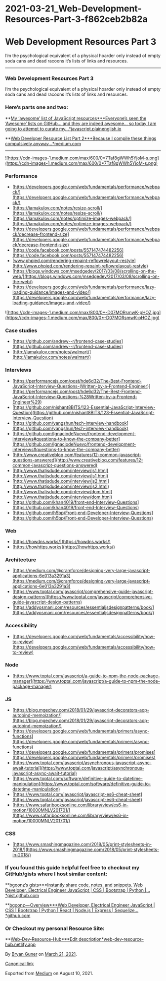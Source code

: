 # 2021-03-21_Web-Development-Resources-Part-3-f862ceb2b82a

# Web Development Resources Part 3

I’m the psychological equivalent of a physical hoarder only instead of empty soda cans and dead racoons it’s lists of links and resources.

---

### Web Development Resources Part 3

I’m the psychological equivalent of a physical hoarder only instead of empty soda cans and dead racoons it’s lists of links and resources.

### Here’s parts one and two:

**[My ‘awesome’ list of JavaScript resources\***Everyone’s seen the ‘Awesome’ lists on GitHub… and they are indeed awesome… so today I am going to attempt to curate my…\*javascript.plainenglish.io](https://javascript.plainenglish.io/my-take-on-awesome-javascript-243255451e74)

**[Web Developer Resource List Part 2\***Because I compile these things compulsively anyway…\*medium.com](https://medium.com/star-gazers/web-developer-resource-list-part-2-9c5cb56ab263)

---

![https://cdn-images-1.medium.com/max/600/0*7Taf8gWWh5YjoM-s.png](https://cdn-images-1.medium.com/max/600/0*7Taf8gWWh5YjoM-s.png)

### Performance

- [https://developers.google.com/web/fundamentals/performance/webpack/](https://developers.google.com/web/fundamentals/performance/webpack/)
- [https://iamakulov.com/notes/resize-scroll/](https://iamakulov.com/notes/resize-scroll/)
- [https://iamakulov.com/notes/optimize-images-webpack/](https://iamakulov.com/notes/optimize-images-webpack/)
- [https://developers.google.com/web/fundamentals/performance/webpack/decrease-frontend-size](https://developers.google.com/web/fundamentals/performance/webpack/decrease-frontend-size)
- [https://code.facebook.com/posts/557147474482256](https://code.facebook.com/posts/557147474482256)
- [www.phpied.com/rendering-repaint-reflowrelayout-restyle](http://www.phpied.com/rendering-repaint-reflowrelayout-restyle)
- [https://blogs.windows.com/msedgedev/2017/03/08/scrolling-on-the-web/](https://blogs.windows.com/msedgedev/2017/03/08/scrolling-on-the-web/)
- [https://developers.google.com/web/fundamentals/performance/lazy-loading-guidance/images-and-video/](https://developers.google.com/web/fundamentals/performance/lazy-loading-guidance/images-and-video/)

![https://cdn-images-1.medium.com/max/800/0*-D07MORsmwK-pHOZ.jpg](https://cdn-images-1.medium.com/max/800/0*-D07MORsmwK-pHOZ.jpg)

### Case studies

- [https://github.com/andrew--r/frontend-case-studies](https://github.com/andrew--r/frontend-case-studies)
- [http://iamakulov.com/notes/walmart/](http://iamakulov.com/notes/walmart/)

### Interviews

- [https://performancejs.com/post/hde6d32/The-Best-Frontend-JavaScript-Interview-Questions-(Written-by-a-Frontend-Engineer)](https://performancejs.com/post/hde6d32/The-Best-Frontend-JavaScript-Interview-Questions-%28Written-by-a-Frontend-Engineer%29)
- [https://github.com/nishant8BITS/123-Essential-JavaScript-Interview-Question](https://github.com/nishant8BITS/123-Essential-JavaScript-Interview-Question)
- [https://github.com/yangshun/tech-interview-handbook](https://github.com/yangshun/tech-interview-handbook)
- [https://github.com/IgnaciodeNuevo/frontend-development-interviews#questions-to-know-the-company-better](https://github.com/IgnaciodeNuevo/frontend-development-interviews#questions-to-know-the-company-better)
- [http://www.creativebloq.com/features/12-common-javascript-questions-answered](http://www.creativebloq.com/features/12-common-javascript-questions-answered)
- [http://www.thatjsdude.com/interview/js1.html](http://www.thatjsdude.com/interview/js1.html)
- [http://www.thatjsdude.com/interview/js2.html](http://www.thatjsdude.com/interview/js2.html)
- [http://www.thatjsdude.com/interview/dom.html](http://www.thatjsdude.com/interview/dom.html)
- [https://github.com/khan4019/front-end-Interview-Questions](https://github.com/khan4019/front-end-Interview-Questions)
- [https://github.com/h5bp/Front-end-Developer-Interview-Questions](https://github.com/h5bp/Front-end-Developer-Interview-Questions)

### Web

- [https://howdns.works/](https://howdns.works/)
- [https://howhttps.works](https://howhttps.works/)

### Architecture

- [https://medium.com/@cramforce/designing-very-large-javascript-applications-6e013a3291a3](https://medium.com/@cramforce/designing-very-large-javascript-applications-6e013a3291a3)
- [https://www.toptal.com/javascript/comprehensive-guide-javascript-design-patterns](https://www.toptal.com/javascript/comprehensive-guide-javascript-design-patterns)
- [https://addyosmani.com/resources/essentialjsdesignpatterns/book/](https://addyosmani.com/resources/essentialjsdesignpatterns/book/)

### Accessibility

- [https://developers.google.com/web/fundamentals/accessibility/how-to-review](https://developers.google.com/web/fundamentals/accessibility/how-to-review)

### Node

- [https://www.toptal.com/javascript/a-guide-to-npm-the-node-package-manager](https://www.toptal.com/javascript/a-guide-to-npm-the-node-package-manager)

### JS

- [https://blog.mgechev.com/2018/01/29/javascript-decorators-aop-autobind-memoization/](https://blog.mgechev.com/2018/01/29/javascript-decorators-aop-autobind-memoization/)
- [https://developers.google.com/web/fundamentals/primers/async-functions](https://developers.google.com/web/fundamentals/primers/async-functions)
- [https://developers.google.com/web/fundamentals/primers/promises](https://developers.google.com/web/fundamentals/primers/promises)
- [https://www.toptal.com/javascript/asynchronous-javascript-async-await-tutorial](https://www.toptal.com/javascript/asynchronous-javascript-async-await-tutorial)
- [https://www.toptal.com/software/definitive-guide-to-datetime-manipulation](https://www.toptal.com/software/definitive-guide-to-datetime-manipulation)
- [https://www.toptal.com/javascript/javascript-es6-cheat-sheet](https://www.toptal.com/javascript/javascript-es6-cheat-sheet)
- [https://www.safaribooksonline.com/library/view/es6-in-motion/10000MNLV201701/](https://www.safaribooksonline.com/library/view/es6-in-motion/10000MNLV201701/)

### CSS

- [https://www.smashingmagazine.com/2018/05/print-stylesheets-in-2018/](https://www.smashingmagazine.com/2018/05/print-stylesheets-in-2018/)

### If you found this guide helpful feel free to checkout my GitHub/gists where I host similar content:

**[bgoonz’s gists\***Instantly share code, notes, and snippets. Web Developer, Electrical Engineer JavaScript | CSS | Bootstrap | Python |…\*gist.github.com](https://gist.github.com/bgoonz)

**[bgoonz — Overview\***Web Developer, Electrical Engineer JavaScript | CSS | Bootstrap | Python | React | Node.js | Express | Sequelize…\*github.com](https://github.com/bgoonz)

### Or Checkout my personal Resource Site:

**[Web-Dev-Resource-Hub\***Edit description\*web-dev-resource-hub.netlify.app](https://web-dev-resource-hub.netlify.app/)

By [Bryan Guner](https://medium.com/@bryanguner) on [March 21, 2021](https://medium.com/p/f862ceb2b82a).

[Canonical link](https://medium.com/@bryanguner/web-development-resources-part-3-f862ceb2b82a)

Exported from [Medium](https://medium.com/) on August 10, 2021.

